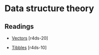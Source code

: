 # Data structure theory



## Readings

  * [Vectors](http://r4ds.had.co.nz/vectors.html) [r4ds-20]

  * [Tibbles](http://r4ds.had.co.nz/tibbles.html) [r4ds-10]



